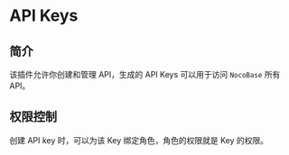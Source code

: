 # API Keys

## 简介

该插件允许你创建和管理 API，生成的 API Keys 可以用于访问 `NocoBase` 所有 API。


## 权限控制

创建 API key 时，可以为该 Key 绑定角色，角色的权限就是 Key 的权限。
